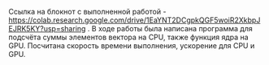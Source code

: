 Ссылка на блокнот с выполненной работой - https://colab.research.google.com/drive/1EaYNT2DCgpkQGF5woiR2XkbpJEJRK5KY?usp=sharing .
В ходе работы была написана программа для подсчёта суммы элементов вектора на CPU, также функция ядра на GPU.
Посчитана скорость времени выполнения, ускорение для CPU и GPU.
